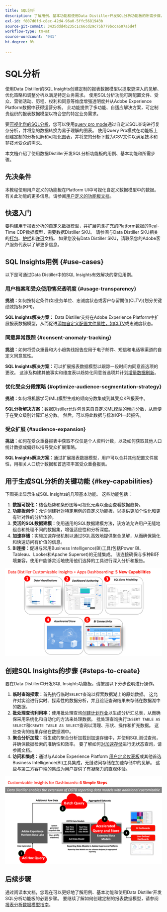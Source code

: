 ```yaml
---
title: SQL分析
description: 了解用例、基本功能和使用Data Distiller开发SQL分析功能板的所需步骤。 了解Data Distiller中的SQL分析功能如何增强透明度并获得不同维度（如用户档案、受众、营销活动、历程、权利和同意）的操作分析。
exl-id: f807d0fd-c8ec-42d4-96a0-5ffc5681943b
source-git-commit: 3435ddd4b235c1c66cd29c75b779bcca607a5d4f
workflow-type: tm+mt
source-wordcount: '941'
ht-degree: 0%

---
```


# SQL分析

使用Data Distiller的SQL Insights创建定制的报表数据模型以提取更深入的见解、优化策略和调整分析以满足特定业务需求。 使用SQL分析功能可跨配置文件、受众、营销活动、历程、权利和同意等维度增强透明度并从Adobe Experience Platform数据中获得运营分析。 此功能提供了多功能、自适应解决方案，可定制贵组织的报表数据模型以符合您的特定业务需求。

要[可视化您的SQL分析](../../../dashboards/data-distiller/overview.md)，您可以使用[query pro mode](../../../dashboards/data-distiller/query-pro-mode/overview.md)通过自定义SQL查询进行复杂分析，并将您的数据转换为易于理解的图表。 使用Query Pro模式在功能板上创建定制的分析见解和可视化图表，并将您的分析下载为CSV文件以满足技术和非技术受众的需求。

本文档介绍了使用数据Distiller开发SQL分析功能板的用例、基本功能和所需步骤。

## 先决条件

本教程使用用户定义的功能板在Platform UI中可视化自定义数据模型中的数据。 有关此功能的更多信息，请参阅[用户定义的功能板文档](../../../dashboards/user-defined-dashboards.md)。

## 快速入门

要构建用于报表分析的自定义数据模型，并扩展包含扩充的Platform数据的Real-Time CDP数据模型，需要数据Distiller SKU。 请参阅与Data Distiller SKU相关的[打包](../../packaging.md)、[护栏](../../guardrails.md#query-accelerated-store)和[许可](../../data-distiller/license-usage.md)文档。 如果您没有Data Distiller SKU，请联系您的Adobe客户服务代表以了解更多信息。

## SQL Insights用例 {#use-cases}

以下是可通过Data Distiller中的SQL Insights有效解决的常见用例。

### 用户档案和受众使用情况透明度 {#usage-transparency}

**挑战：**&#x200B;如何按特定条件(如业务单位、忠诚度状态或客户存留期值(CLTV))划分关键绩效指标(KPI)。

**SQL Insights解决方案：** Data Distiller支持在Adobe Experience Platform中扩展报表数据模型，从而促进[添加自定义配置文件属性，如CLTV](../../use-cases/customer-lifetime-value.md)或忠诚度状态。

### 同意异常跟踪 {#consent-anomaly-tracking}

**挑战：**&#x200B;如何将受众重叠和大小趋势线报告应用于电子邮件、短信和电话等渠道的自定义同意属性。

**SQL Insights解决方案：**&#x200B;可以扩展报表数据模型以跟踪一段时间内同意首选项的更改。 这涉及构建其他事实和维度表以趋势化同意首选项并计划[增量数据刷新](../../key-concepts/incremental-load.md)。

### 优化受众分段策略 {#optimize-audience-segmentation-strategy}

**挑战：**&#x200B;如何将机器学习(ML)模型生成的倾向分数集成到其受众KPI报表中。

**SQL分析解决方案：**&#x200B;数据Distiller允许包含来自自定义ML模型的[倾向分数](../../use-cases/propensity-score.md)，从而便于在受众级别计算汇总分数。 然后，可以将此数据与标准KPI一起报告。

### 受众扩展 {#audience-expansion}

**挑战：**&#x200B;如何在受众重叠报表中获取不仅仅是个人资料计数，以及如何获取其他人口统计数据或偏好以指导受众扩展策略。

**SQL Insights解决方案：**&#x200B;通过扩展报表数据模型，用户可以合并其他配置文件属性，用相关人口统计数据和首选项丰富受众重叠报表。

## 用于生成SQL分析的关键功能 {#key-capabilities}

下图突出显示生成SQL Insights的几项基本功能。 这些功能包括：

1. **数据可视化：**&#x200B;结合趋势和条形图等可视化元素以全面查看数据趋势。
1. **功能板创作：**&#x200B;允许创建针对特定用例的自定义功能板，以提供更加个性化和更有针对性的分析体验。
1. **灵活的SQL数据建模：**&#x200B;使用通用的SQL数据建模方法，该方法允许用户无缝地组合和处理不同的数据集，增强适应性和分析深度。
1. **加速存储：**&#x200B;实施加速存储机制以通过SQL高效地提供聚合见解，从而确保简化和快速访问有价值的信息。
1. **BI连接：**&#x200B;促进与常用Business Intelligence(BI)工具(包括Power BI、Tableau、Looker和Apache Superset)的无缝集成。 该连接确保与多种BI环境兼容，使用户能够灵活地使用他们选择的工具进行深入分析和报告。

![数据Distiller SQL Insights的主要功能的可视表示形式。](../../images/data-distiller/sql-insights/key-capabilities-of-customizable-insights.png)

## 创建SQL Insights的步骤 {#steps-to-create}

要在Data Distiller中开发SQL Insights功能板，请按照以下分步说明进行操作。

1. **临时查询探索：**&#x200B;首先执行临时`SELECT`查询以探索数据湖上的原始数据。 这允许对实验进行实时、探索性的数据分析，并且验证查询结果未存储在数据湖中的数据。
1. **批处理查询利用率：**&#x200B;使用批处理查询[创建计划作业](../../api/scheduled-queries.md#create-a-new-scheduled-query)以生成分析汇总表，从而确保采用系统化和自动化的方法来处理数据。 批处理查询执行`INSERT TABLE AS SELECT`和`CREATE TABLE AS SELECT`查询以清理、形状、操作和扩充数据。 这些查询的结果存储在数据湖中。
1. **聚合分析加载：**&#x200B;将生成的聚合分析加载到加速存储中，并使用SQL测试查询，并确保数据检索的准确性和效率。 要了解如何[对加速存储](../../api/accelerated-queries.md)进行无状态查询，请参阅文档。
1. **访问和集成：**&#x200B;通过与Adobe Experience Platform [用户定义仪表板](../../../dashboards/user-defined-dashboards.md)或其他首选Business Intelligence(BI)工具集成，无缝访问存储在加速存储中的见解。 这些与第三方客户端的集成为用户提供了有凝聚力的直观体验。

![说明数据Distiller中SQL Insights四个步骤的信息图表。](../../images/data-distiller/sql-insights/steps-to-customizable-insights.png)

## 后续步骤

通过阅读本文档，您现在可以更好地了解用例、基本功能和使用Data Distiller开发SQL分析功能板的必要步骤。 要继续了解如何创建定制的报表数据模型，请参阅[报表分析数据模型指南](./reporting-insights-data-model.md)。
